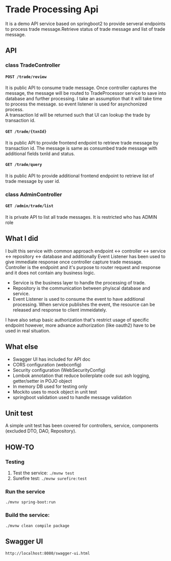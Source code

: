 # Trade Processing Api
It is a demo API service based on springboot2 to provide serveral endpoints to process trade message.Retrieve status of trade message and list of trade message.  
## API
### **class** TradeController  
#### `POST /trade/review`
It is public API to consume trade message. Once controller captures the message, the message will be routed to TradeProcessor service to save into database and further processing. I take an assumption that it will take time to process the message. so event listener is used for asynchonized process.  
A transaction Id will be returned such that UI can lookup the trade by transaction id.
#### `GET /trade/{txnId}`
It is public API to provide frontend endpoint to retrieve trade message by transaction id. The message is same as consumbed trade message with additional fields txnId and status.  
#### `GET /trade/query`

It is public API to provide additional frontend endpoint to retrieve list of trade message by user id.

### **class** AdminController  
#### `GET /admin/trade/list`
It is private API to list all trade messages. It is restricted who has ADMIN role

## What I did
I built this service with common approach endpoint <-> controller <-> service <-> repository <-> database and additionally Event Listener has been used to give immediate response once controller capture trade message.  
Controller is the endpoint and it's purpose to router request and response and it does not contain any business logic.
- Service is the business layer to handle the processing of trade. 
- Repository is the communication between phyiscal database and service.
- Event Listener is used to consume the event to have additional processing. When service publishes the event, the resource can be released and response to client immeidately.

I have also setup basic authorization that's restrict usage of specific endpoint however, more advance authorization (like oauth2) have to be used in real situation.

## What else
- Swagger UI has included for API doc
- CORS configuration (webconfig)
- Security configuration (WebSecurityConfig)
- Lombok annotation that reduce boilerplate code suc ash logging, getter/setter in POJO object
- In memory DB used for testing only
- Mockito uses to mock object in unit test
- springboot validation used to handle message validation

## Unit test
A simple unit test has been covered for controllers, service, components (excluded DTO, DAO, Repository).  

## HOW-TO
### Testing
1. Test the service: `./mvnw test`
2. Surefire test: `./mvnw surefire:test`  
### Run the service
`./mvnv spring-boot:run  `
### Build the service:
`./mvnw clean compile package`

## Swagger UI
`http://localhost:8080/swagger-ui.html`



